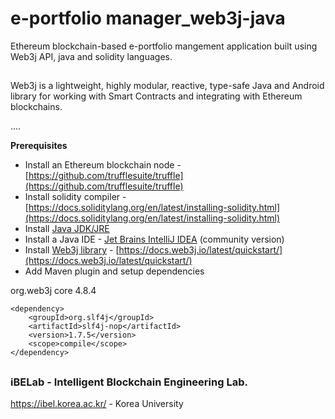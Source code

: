 # e-portfolio manager_web3j-java
 Ethereum blockchain-based e-portfolio mangement application built using Web3j API, java and solidity languages. 
 
 ##

 Web3j is a lightweight, highly modular, reactive, type-safe Java and Android library for working with Smart Contracts and integrating with Ethereum blockchains.
 
 ....

 **Prerequisites** 

- Install an Ethereum blockchain node - [https://github.com/trufflesuite/truffle](https://github.com/trufflesuite/truffle)
- Install solidity compiler - [https://docs.soliditylang.org/en/latest/installing-solidity.html](https://docs.soliditylang.org/en/latest/installing-solidity.html)
- Install [Java JDK/JRE](https://docs.oracle.com/javase/10/install/installation-jdk-and-jre-microsoft-windows-platforms.htm#JSJIG-GUID-A7E27B90-A28D-4237-9383-A58B416071CA)
- Install a Java IDE - [Jet Brains IntelliJ IDEA](https://www.jetbrains.com/idea/download/other.html) (community version)
- Install [Web3j library](https://www.web3labs.com/web3j-sdk) - [https://docs.web3j.io/latest/quickstart/](https://docs.web3j.io/latest/quickstart/)
- Add Maven plugin and setup dependencies
<dependencies>
    <dependency>
        <groupId>org.web3j</groupId>
        <artifactId>core</artifactId>
        <version>4.8.4</version>
    </dependency>

    <dependency>
        <groupId>org.slf4j</groupId>
        <artifactId>slf4j-nop</artifactId>
        <version>1.7.5</version>
        <scope>compile</scope>
    </dependency>
</dependencies>


 
 ##
 
 ### iBELab - Intelligent Blockchain Engineering Lab.
https://ibel.korea.ac.kr/ - Korea University

